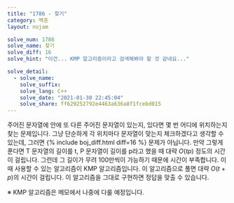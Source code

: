 ```yaml
---
title: "1786 - 찾기"
category: 백준
layout: nojam

solve_num: 1786
solve_name: 찾기
solve_diff: 16
solve_hint: "이건... KMP 알고리즘이라고 검색해봐야 할 것 같네요..."

solve_detail:
  - solve_name:
    solve_suffix:
    solve_lang: C++
    solve_date: "2021-01-30 22:45:04"
    solve_share: ff629252792e4463a636a8f1fcebd015
---
```


주어진 문자열에 안에 또 다른 주어진 문자열이 있는지, 있다면 몇 번 어디에 위치하는지 찾는 문제입니다. 그냥 단순하게 각 위치마다 문자열이 맞는지 체크하겠다고 생각할 수 있는데, 그러면 {% include boj_diff.html diff=16 %} 문제가 아닙니다. 만약 그렇게 푼다면 T 문자열의 길이를 t, P 문자열이 길이를 p라고 했을 때 대략 $O(tp)$ 정도의 시간이 걸립니다. 그런데 그 길이가 무려 100만씩이 가능하기 때문에 시간이 부족합니다. 이 때 사용할 수 있는 알고리즘이 KMP 알고리즘입니다. 이 알고리즘으로 풀면 대략 $O(t+p)$의 시간이 걸립니다. 이 알고리즘을 그대로 구현하면 정답을 맞출 수 있습니다.

※ KMP 알고리즘은 메모에서 나중에 다룰 예정입니다.
